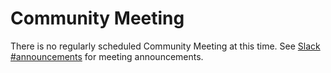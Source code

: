 # Community Meeting

There is no regularly scheduled Community Meeting at this time.
See [Slack #announcements](https://pavedroadio.slack.com/app_redirect?channel=announcements) for meeting announcements.


